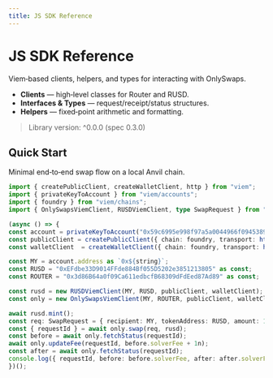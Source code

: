 ```yaml
---
title: JS SDK Reference
---
```


# JS SDK Reference

Viem‑based clients, helpers, and types for interacting with OnlySwaps.

- **Clients** — high‑level classes for Router and RUSD.
- **Interfaces & Types** — request/receipt/status structures.
- **Helpers** — fixed‑point arithmetic and formatting.

> Library version: ^0.0.0 (spec 0.3.0)

## Quick Start

Minimal end‑to‑end swap flow on a local Anvil chain.

```typescript
import { createPublicClient, createWalletClient, http } from "viem";
import { privateKeyToAccount } from "viem/accounts";
import { foundry } from "viem/chains";
import { OnlySwapsViemClient, RUSDViemClient, type SwapRequest } from "onlyswaps-js";

(async () => {
const account = privateKeyToAccount("0x59c6995e998f97a5a0044966f0945389dc9e86dae88c7a8412f4603b6b78690d");
const publicClient = createPublicClient({ chain: foundry, transport: http("http://localhost:31337") });
const walletClient  = createWalletClient({ chain: foundry, transport: http("http://localhost:31337"), account });

const MY = account.address as `0x${string}`;
const RUSD = "0xEFdbe33D9014FFde884Bf055D5202e3851213805" as const;
const ROUTER = "0x3d86B64a0f09Ca611edbcfB68309dFdEed87Ad89" as const;

const rusd = new RUSDViemClient(MY, RUSD, publicClient, walletClient);
const only = new OnlySwapsViemClient(MY, ROUTER, publicClient, walletClient);

await rusd.mint();
const req: SwapRequest = { recipient: MY, tokenAddress: RUSD, amount: 100n, fee: 1n, destinationChainId: 1338n };
const { requestId } = await only.swap(req, rusd);
const before = await only.fetchStatus(requestId);
await only.updateFee(requestId, before.solverFee + 1n);
const after = await only.fetchStatus(requestId);
console.log({ requestId, before: before.solverFee, after: after.solverFee });
})();
```
